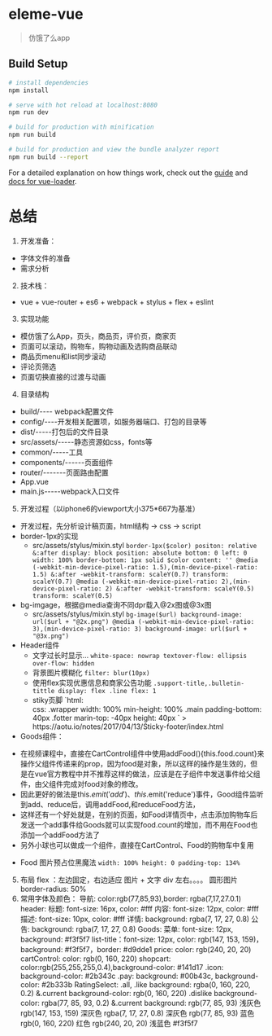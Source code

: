 # eleme-vue

> 仿饿了么app

## Build Setup

``` bash
# install dependencies
npm install

# serve with hot reload at localhost:8080
npm run dev

# build for production with minification
npm run build

# build for production and view the bundle analyzer report
npm run build --report
```

For a detailed explanation on how things work, check out the [guide](http://vuejs-templates.github.io/webpack/) and [docs for vue-loader](http://vuejs.github.io/vue-loader).


# 总结

1. 开发准备：
  * 字体文件的准备
  * 需求分析

2. 技术栈：
  * vue + vue-router + es6 + webpack + stylus + flex + eslint 

3. 实现功能
  * 模仿饿了么App，页头，商品页，评价页，商家页
  * 页面可以滚动，购物车，购物动画及选购商品联动
  * 商品页menu和list同步滚动
  * 评论页筛选
  * 页面切换直接的过渡与动画
4. 目录结构
  * build/---- webpack配置文件
  * config/----开发相关配置项，如服务器端口、打包的目录等
  * dist/-----打包后的文件目录
  * src/assets/-----静态资源如css，fonts等
  * common/-----工具
  * components/------页面组件
  * router/-------页面路由配置
  * App.vue
  * main.js-----webpack入口文件
5. 开发过程（以iphone6的viewport大小375*667为基准）
  * 开发过程，先分析设计稿页面，html结构 -> css -> script
  * border-1px的实现 
    + src/assets/stylus/mixin.styl
      `
        border-1px($color)
          positon: relative
          &:after
            display: block
            position: absolute
            bottom: 0
            left: 0
            width: 100%
            border-bottom: 1px solid $color
            content: ''
          @media (-webkit-min-device-pixel-ratio: 1.5),(min-device-pixel-ratio: 1.5)
            &:after
              -webkit-transform: scaleY(0.7)
              transform: scaleY(0.7)
          @media (-webkit-min-device-pixel-ratio: 2),(min-device-pixel-ratio: 2)
            &:after
              -webkit-transform: scaleY(0.5)
              transform: scaleY(0.5)   
      `
  * bg-imgage，根据@media查询不同dpr载入@2x图或@3x图
    + src/assets/stylus/mixin.styl
      `
        bg-image($url)
          background-image: url($url + "@2x.png")
          @media (-webkit-min-device-pixel-ratio: 3),(min-device-pixel-ratio: 3)
            background-image: url($url + "@3x.png")
      `
  * Header组件
    + 文字过长时显示...
      `
        white-space: nowrap
        textover-flow: ellipsis
        over-flow: hidden
      `
    + 背景图片模糊化
      `filter: blur(10px)`
    + 使用flex实现优惠信息和商家公告功能
      `
        .support-title,.bulletin-tittle
          display: flex
          .line
            flex: 1
      `
    + stiky页脚
      `html:
         <div class="wrapper">
           <div class="main"></div>
           <div class="footer"></div>
         </div> 
      css:
        .wrapper
          width: 100%
          min-height: 100%
          .main
            padding-bottom: 40px
          .fotter
            marin-top: -40px
            height: 40px
      `
      > https://aotu.io/notes/2017/04/13/Sticky-footer/index.html
  * Goods组件：
   + 在视频课程中，直接在CartControl组件中使用addFood(){this.food.count}来操作父组件传递来的prop，因为food是对象，所以这样的操作是生效的，但是在vue官方教程中并不推荐这样的做法，应该是在子组件中发送事件给父组件，由父组件完成对food对象的修改。
   + 因此更好的做法是this.$emit('add')、this.$emit('reduce')事件，Good组件监听到add、reduce后，调用addFood,和reduceFood方法，
   + 这样还有一个好处就是，在别的页面，如Food详情页中，点击添加购物车后发送一个add事件给Goods就可以实现food.count的增加，而不用在Food也添加一个addFood方法了
   + 另外小球也可以做成一个组件，直接在CartControl、Food的购物车中复用
  * Food
    图片预占位黑魔法
    `
      width: 100%
      height: 0
      padding-top: 134% 
    `
5. 布局
  flex ：左边固定，右边适应 图片 + 文字
  div 左右。。。。
  圆形图片 border-radius: 50%
6. 常用字体及颜色：
  导航: color:rgb(77,85,93),border: rgba(7,17,27.0.1)
  header:
    标题: font-size: 16px, color: #fff
    内容: font-size: 12px, color: #fff
    描述: font-size: 10px, color: #fff
    详情: background: rgba(7, 17, 27, 0.8)
    公告: background: rgba(7, 17, 27, 0.8)
  Goods:
    菜单: font-size: 12px, background: #f3f5f7
    list-title：font-size: 12px, color: rgb(147, 153, 159)，background: #f3f5f7，border: #d9dde1
    price: color: rgb(240, 20, 20)
    cartControl: color: rgb(0, 160, 220)
    shopcart: color:rgb(255,255,255,0.4),background-color: #141d17
      .icon: background-color: #2b343c
      .pay: background: #00b43c, background-color: #2b333b
  RatingSelect:
    .all, .like
      background: rgba(0, 160, 220, 0.2)
      &.current
        background-color: rgb(0, 160, 220)
    .dislike
      background-color: rgba(77, 85, 93, 0.2)
      &.current
        background: rgb(77, 85, 93)
 浅灰色  rgb(147, 153, 159)
 深灰色  rgba(7, 17, 27, 0.8)
 深灰色  rgb(77, 85, 93)
 蓝色    rgb(0, 160, 220)
 红色    rgb(240, 20, 20)
 浅蓝色  #f3f5f7

